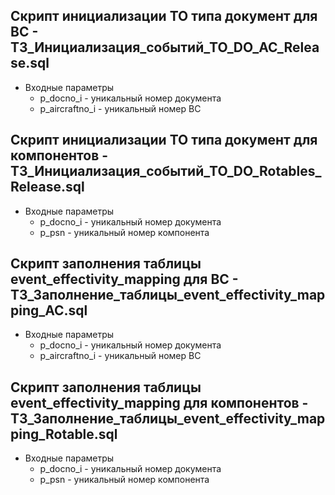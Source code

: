 ## Скрипт инициализации ТО типа документ для ВС - ТЗ_Инициализация_событий_ТО_DO_AC_Release.sql
  - Входные параметры
    - p_docno_i - уникальный номер документа
    - p_aircraftno_i - уникальный номер ВС

## Скрипт инициализации ТО типа документ для компонентов - ТЗ_Инициализация_событий_ТО_DO_Rotables_Release.sql
  - Входные параметры
    - p_docno_i - уникальный номер документа
    - p_psn - уникальный номер компонента

## Скрипт заполнения таблицы event_effectivity_mapping для ВС - ТЗ_Заполнение_таблицы_event_effectivity_mapping_AC.sql
  - Входные параметры
    - p_docno_i - уникальный номер документа
    - p_aircraftno_i - уникальный номер ВС

## Скрипт заполнения таблицы event_effectivity_mapping для компонентов - ТЗ_Заполнение_таблицы_event_effectivity_mapping_Rotable.sql
  - Входные параметры
    - p_docno_i - уникальный номер документа
    - p_psn - уникальный номер компонента


